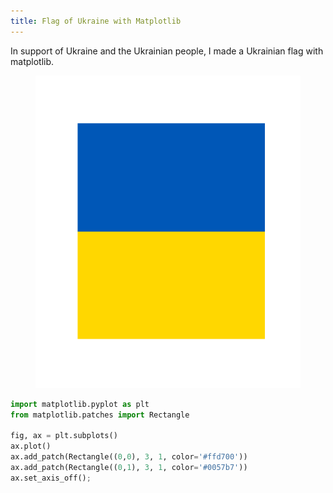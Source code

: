 ```yaml
---
title: Flag of Ukraine with Matplotlib
---
```


In support of Ukraine and the Ukrainian people, I made a Ukrainian flag with matplotlib.

<figure class="image">
  <center>
    <img src='/assets/images/ua.svg' height="500">
  </center>
</figure>

```python
import matplotlib.pyplot as plt
from matplotlib.patches import Rectangle

fig, ax = plt.subplots()
ax.plot()
ax.add_patch(Rectangle((0,0), 3, 1, color='#ffd700'))
ax.add_patch(Rectangle((0,1), 3, 1, color='#0057b7'))
ax.set_axis_off();
```



